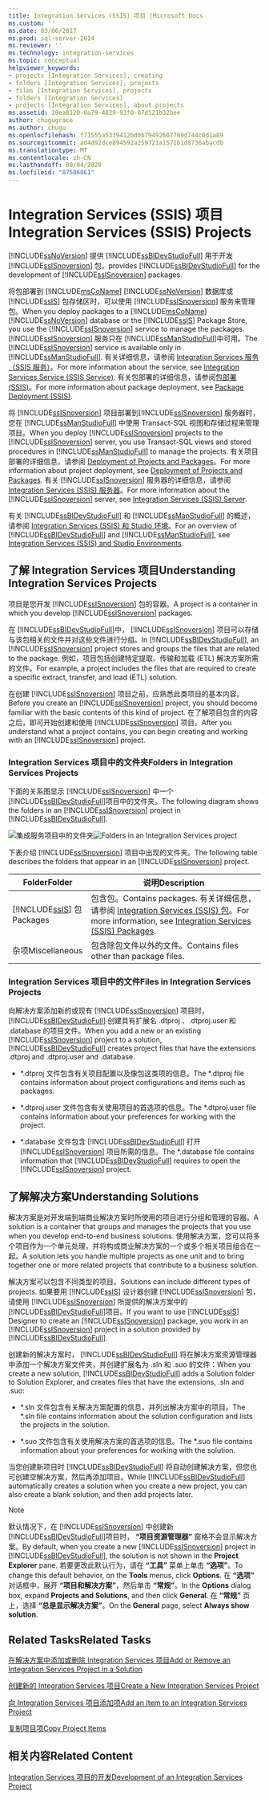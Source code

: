 ```yaml
---
title: Integration Services (SSIS) 项目 |Microsoft Docs
ms.custom: ''
ms.date: 03/06/2017
ms.prod: sql-server-2014
ms.reviewer: ''
ms.technology: integration-services
ms.topic: conceptual
helpviewer_keywords:
- projects [Integration Services], creating
- folders [Integration Services], projects
- files [Integration Services], projects
- folders [Integration Services]
- projects [Integration Services], about projects
ms.assetid: 28ea8120-0a79-4029-93f0-07d521b32bee
author: chugugrace
ms.author: chugu
ms.openlocfilehash: f71555a5339412bd0b79492607769d744c0d1a89
ms.sourcegitcommit: ad4d92dce894592a259721a1571b1d8736abacdb
ms.translationtype: MT
ms.contentlocale: zh-CN
ms.lasthandoff: 08/04/2020
ms.locfileid: "87586861"
---
```

# <a name="integration-services-ssis-projects"></a><span data-ttu-id="ca236-102">Integration Services (SSIS) 项目</span><span class="sxs-lookup"><span data-stu-id="ca236-102">Integration Services (SSIS) Projects</span></span>
  [!INCLUDE[ssNoVersion](../includes/ssnoversion-md.md)] <span data-ttu-id="ca236-103">提供 [!INCLUDE[ssBIDevStudioFull](../includes/ssbidevstudiofull-md.md)] 用于开发 [!INCLUDE[ssISnoversion](../includes/ssisnoversion-md.md)] 包。</span><span class="sxs-lookup"><span data-stu-id="ca236-103">provides [!INCLUDE[ssBIDevStudioFull](../includes/ssbidevstudiofull-md.md)] for the development of [!INCLUDE[ssISnoversion](../includes/ssisnoversion-md.md)] packages.</span></span>

 <span data-ttu-id="ca236-104">将包部署到 [!INCLUDE[msCoName](../includes/msconame-md.md)] [!INCLUDE[ssNoVersion](../includes/ssnoversion-md.md)] 数据库或 [!INCLUDE[ssIS](../includes/ssis-md.md)] 包存储区时，可以使用 [!INCLUDE[ssISnoversion](../includes/ssisnoversion-md.md)] 服务来管理包。</span><span class="sxs-lookup"><span data-stu-id="ca236-104">When you deploy packages to a [!INCLUDE[msCoName](../includes/msconame-md.md)] [!INCLUDE[ssNoVersion](../includes/ssnoversion-md.md)] database or the [!INCLUDE[ssIS](../includes/ssis-md.md)] Package Store, you use the [!INCLUDE[ssISnoversion](../includes/ssisnoversion-md.md)] service to manage the packages.</span></span> <span data-ttu-id="ca236-105">[!INCLUDE[ssISnoversion](../includes/ssisnoversion-md.md)] 服务只在 [!INCLUDE[ssManStudioFull](../includes/ssmanstudiofull-md.md)]中可用。</span><span class="sxs-lookup"><span data-stu-id="ca236-105">The [!INCLUDE[ssISnoversion](../includes/ssisnoversion-md.md)] service is available only in [!INCLUDE[ssManStudioFull](../includes/ssmanstudiofull-md.md)].</span></span> <span data-ttu-id="ca236-106">有关详细信息，请参阅 [Integration Services 服务（SSIS 服务）](service/integration-services-service-ssis-service.md)。</span><span class="sxs-lookup"><span data-stu-id="ca236-106">For more information about the service, see [Integration Services Service &#40;SSIS Service&#41;](service/integration-services-service-ssis-service.md).</span></span> <span data-ttu-id="ca236-107">有关包部署的详细信息，请参阅[包部署 &#40;SSIS&#41;](packages/legacy-package-deployment-ssis.md)。</span><span class="sxs-lookup"><span data-stu-id="ca236-107">For more information about package deployment, see [Package Deployment &#40;SSIS&#41;](packages/legacy-package-deployment-ssis.md).</span></span>

 <span data-ttu-id="ca236-108">将 [!INCLUDE[ssISnoversion](../includes/ssisnoversion-md.md)] 项目部署到[!INCLUDE[ssISnoversion](../includes/ssisnoversion-md.md)] 服务器时，您在 [!INCLUDE[ssManStudioFull](../includes/ssmanstudiofull-md.md)] 中使用 Transact-SQL 视图和存储过程来管理项目。</span><span class="sxs-lookup"><span data-stu-id="ca236-108">When you deploy [!INCLUDE[ssISnoversion](../includes/ssisnoversion-md.md)] projects to the [!INCLUDE[ssISnoversion](../includes/ssisnoversion-md.md)] server, you use Transact-SQL views and stored procedures in [!INCLUDE[ssManStudioFull](../includes/ssmanstudiofull-md.md)] to manage the projects.</span></span> <span data-ttu-id="ca236-109">有关项目部署的详细信息，请参阅 [Deployment of Projects and Packages](packages/deploy-integration-services-ssis-projects-and-packages.md)。</span><span class="sxs-lookup"><span data-stu-id="ca236-109">For more information about project deployment, see [Deployment of Projects and Packages](packages/deploy-integration-services-ssis-projects-and-packages.md).</span></span> <span data-ttu-id="ca236-110">有关 [!INCLUDE[ssISnoversion](../includes/ssisnoversion-md.md)] 服务器的详细信息，请参阅 [Integration Services (SSIS) 服务器](catalog/integration-services-ssis-server-and-catalog.md)。</span><span class="sxs-lookup"><span data-stu-id="ca236-110">For more information about the [!INCLUDE[ssISnoversion](../includes/ssisnoversion-md.md)] server, see [Integration Services &#40;SSIS&#41; Server](catalog/integration-services-ssis-server-and-catalog.md).</span></span>

 <span data-ttu-id="ca236-111">有关 [!INCLUDE[ssBIDevStudioFull](../includes/ssbidevstudiofull-md.md)] 和 [!INCLUDE[ssManStudioFull](../includes/ssmanstudiofull-md.md)] 的概述，请参阅 [Integration Services (SSIS) 和 Studio 环境](integration-services-ssis-development-and-management-tools.md)。</span><span class="sxs-lookup"><span data-stu-id="ca236-111">For an overview of [!INCLUDE[ssBIDevStudioFull](../includes/ssbidevstudiofull-md.md)] and [!INCLUDE[ssManStudioFull](../includes/ssmanstudiofull-md.md)], see [Integration Services &#40;SSIS&#41; and Studio Environments](integration-services-ssis-development-and-management-tools.md).</span></span>

## <a name="understanding-integration-services-projects"></a><span data-ttu-id="ca236-112">了解 Integration Services 项目</span><span class="sxs-lookup"><span data-stu-id="ca236-112">Understanding Integration Services Projects</span></span>
 <span data-ttu-id="ca236-113">项目是您开发 [!INCLUDE[ssISnoversion](../includes/ssisnoversion-md.md)] 包的容器。</span><span class="sxs-lookup"><span data-stu-id="ca236-113">A project is a container in which you develop [!INCLUDE[ssISnoversion](../includes/ssisnoversion-md.md)] packages.</span></span>

 <span data-ttu-id="ca236-114">在 [!INCLUDE[ssBIDevStudioFull](../includes/ssbidevstudiofull-md.md)]中， [!INCLUDE[ssISnoversion](../includes/ssisnoversion-md.md)] 项目可以存储与该包相关的文件并对这些文件进行分组。</span><span class="sxs-lookup"><span data-stu-id="ca236-114">In [!INCLUDE[ssBIDevStudioFull](../includes/ssbidevstudiofull-md.md)], an [!INCLUDE[ssISnoversion](../includes/ssisnoversion-md.md)] project stores and groups the files that are related to the package.</span></span> <span data-ttu-id="ca236-115">例如，项目包括创建特定提取、传输和加载 (ETL) 解决方案所需的文件。</span><span class="sxs-lookup"><span data-stu-id="ca236-115">For example, a project includes the files that are required to create a specific extract, transfer, and load (ETL) solution.</span></span>

 <span data-ttu-id="ca236-116">在创建 [!INCLUDE[ssISnoversion](../includes/ssisnoversion-md.md)] 项目之前，应熟悉此类项目的基本内容。</span><span class="sxs-lookup"><span data-stu-id="ca236-116">Before you create an [!INCLUDE[ssISnoversion](../includes/ssisnoversion-md.md)] project, you should become familiar with the basic contents of this kind of project.</span></span> <span data-ttu-id="ca236-117">在了解项目包含的内容之后，即可开始创建和使用 [!INCLUDE[ssISnoversion](../includes/ssisnoversion-md.md)] 项目。</span><span class="sxs-lookup"><span data-stu-id="ca236-117">After you understand what a project contains, you can begin creating and working with an [!INCLUDE[ssISnoversion](../includes/ssisnoversion-md.md)] project.</span></span>

### <a name="folders-in-integration-services-projects"></a><span data-ttu-id="ca236-118">Integration Services 项目中的文件夹</span><span class="sxs-lookup"><span data-stu-id="ca236-118">Folders in Integration Services Projects</span></span>
 <span data-ttu-id="ca236-119">下面的关系图显示 [!INCLUDE[ssISnoversion](../includes/ssisnoversion-md.md)] 中一个 [!INCLUDE[ssBIDevStudioFull](../includes/ssbidevstudiofull-md.md)]项目中的文件夹。</span><span class="sxs-lookup"><span data-stu-id="ca236-119">The following diagram shows the folders in an [!INCLUDE[ssISnoversion](../includes/ssisnoversion-md.md)] project in [!INCLUDE[ssBIDevStudioFull](../includes/ssbidevstudiofull-md.md)].</span></span>

 <span data-ttu-id="ca236-120">![集成服务项目中的文件夹](media/solutionexplorer.gif "集成服务项目中的文件夹")</span><span class="sxs-lookup"><span data-stu-id="ca236-120">![Folders in an Integration Services project](media/solutionexplorer.gif "Folders in an Integration Services project")</span></span>

 <span data-ttu-id="ca236-121">下表介绍 [!INCLUDE[ssISnoversion](../includes/ssisnoversion-md.md)] 项目中出现的文件夹。</span><span class="sxs-lookup"><span data-stu-id="ca236-121">The following table describes the folders that appear in an [!INCLUDE[ssISnoversion](../includes/ssisnoversion-md.md)] project.</span></span>

|<span data-ttu-id="ca236-122">Folder</span><span class="sxs-lookup"><span data-stu-id="ca236-122">Folder</span></span>|<span data-ttu-id="ca236-123">说明</span><span class="sxs-lookup"><span data-stu-id="ca236-123">Description</span></span>|
|------------|-----------------|
|[!INCLUDE[ssIS](../includes/ssis-md.md)] <span data-ttu-id="ca236-124">包</span><span class="sxs-lookup"><span data-stu-id="ca236-124">Packages</span></span>|<span data-ttu-id="ca236-125">包含包。</span><span class="sxs-lookup"><span data-stu-id="ca236-125">Contains packages.</span></span> <span data-ttu-id="ca236-126">有关详细信息，请参阅 [Integration Services (SSIS) 包](../../2014/integration-services/integration-services-ssis-packages.md)。</span><span class="sxs-lookup"><span data-stu-id="ca236-126">For more information, see [Integration Services &#40;SSIS&#41; Packages](../../2014/integration-services/integration-services-ssis-packages.md).</span></span>|
|<span data-ttu-id="ca236-127">杂项</span><span class="sxs-lookup"><span data-stu-id="ca236-127">Miscellaneous</span></span>|<span data-ttu-id="ca236-128">包含除包文件以外的文件。</span><span class="sxs-lookup"><span data-stu-id="ca236-128">Contains files other than package files.</span></span>|

### <a name="files-in-integration-services-projects"></a><span data-ttu-id="ca236-129">Integration Services 项目中的文件</span><span class="sxs-lookup"><span data-stu-id="ca236-129">Files in Integration Services Projects</span></span>
 <span data-ttu-id="ca236-130">向解决方案添加新的或现有 [!INCLUDE[ssISnoversion](../includes/ssisnoversion-md.md)] 项目时， [!INCLUDE[ssBIDevStudioFull](../includes/ssbidevstudiofull-md.md)] 创建具有扩展名 .dtproj 、.dtproj.user 和 .database 的项目文件。</span><span class="sxs-lookup"><span data-stu-id="ca236-130">When you add a new or an existing [!INCLUDE[ssISnoversion](../includes/ssisnoversion-md.md)] project to a solution, [!INCLUDE[ssBIDevStudioFull](../includes/ssbidevstudiofull-md.md)] creates project files that have the extensions .dtproj and .dtproj.user and .database.</span></span>

-   <span data-ttu-id="ca236-131">\*.dtproj 文件包含有关项目配置以及像包这类项的信息。</span><span class="sxs-lookup"><span data-stu-id="ca236-131">The \*.dtproj file contains information about project configurations and items such as packages.</span></span>

-   <span data-ttu-id="ca236-132">\*.dtproj.user 文件包含有关使用项目的首选项的信息。</span><span class="sxs-lookup"><span data-stu-id="ca236-132">The \*.dtproj.user file contains information about your preferences for working with the project.</span></span>

-   <span data-ttu-id="ca236-133">\*.database 文件包含 [!INCLUDE[ssBIDevStudioFull](../includes/ssbidevstudiofull-md.md)] 打开 [!INCLUDE[ssISnoversion](../includes/ssisnoversion-md.md)] 项目所需的信息。</span><span class="sxs-lookup"><span data-stu-id="ca236-133">The \*.database file contains information that [!INCLUDE[ssBIDevStudioFull](../includes/ssbidevstudiofull-md.md)] requires to open the [!INCLUDE[ssISnoversion](../includes/ssisnoversion-md.md)] project.</span></span>

## <a name="understanding-solutions"></a><span data-ttu-id="ca236-134">了解解决方案</span><span class="sxs-lookup"><span data-stu-id="ca236-134">Understanding Solutions</span></span>
 <span data-ttu-id="ca236-135">解决方案是对开发端到端商业解决方案时所使用的项目进行分组和管理的容器。</span><span class="sxs-lookup"><span data-stu-id="ca236-135">A solution is a container that groups and manages the projects that you use when you develop end-to-end business solutions.</span></span> <span data-ttu-id="ca236-136">使用解决方案，您可以将多个项目作为一个单元处理，并将构成商业解决方案的一个或多个相关项目组合在一起。</span><span class="sxs-lookup"><span data-stu-id="ca236-136">A solution lets you handle multiple projects as one unit and to bring together one or more related projects that contribute to a business solution.</span></span>

 <span data-ttu-id="ca236-137">解决方案可以包含不同类型的项目。</span><span class="sxs-lookup"><span data-stu-id="ca236-137">Solutions can include different types of projects.</span></span> <span data-ttu-id="ca236-138">如果要用 [!INCLUDE[ssIS](../includes/ssis-md.md)] 设计器创建 [!INCLUDE[ssISnoversion](../includes/ssisnoversion-md.md)] 包，请使用 [!INCLUDE[ssISnoversion](../includes/ssisnoversion-md.md)] 所提供的解决方案中的 [!INCLUDE[ssBIDevStudioFull](../includes/ssbidevstudiofull-md.md)]项目。</span><span class="sxs-lookup"><span data-stu-id="ca236-138">If you want to use [!INCLUDE[ssIS](../includes/ssis-md.md)] Designer to create an [!INCLUDE[ssISnoversion](../includes/ssisnoversion-md.md)] package, you work in an [!INCLUDE[ssISnoversion](../includes/ssisnoversion-md.md)] project in a solution provided by [!INCLUDE[ssBIDevStudioFull](../includes/ssbidevstudiofull-md.md)].</span></span>

 <span data-ttu-id="ca236-139">创建新的解决方案时， [!INCLUDE[ssBIDevStudioFull](../includes/ssbidevstudiofull-md.md)] 将在解决方案资源管理器中添加一个解决方案文件夹，并创建扩展名为 .sln 和 .suo 的文件：</span><span class="sxs-lookup"><span data-stu-id="ca236-139">When you create a new solution, [!INCLUDE[ssBIDevStudioFull](../includes/ssbidevstudiofull-md.md)] adds a Solution folder to Solution Explorer, and creates files that have the extensions, .sln and .suo:</span></span>

-   <span data-ttu-id="ca236-140">\*.sln 文件包含有关解决方案配置的信息，并列出解决方案中的项目。</span><span class="sxs-lookup"><span data-stu-id="ca236-140">The \*.sln file contains information about the solution configuration and lists the projects in the solution.</span></span>

-   <span data-ttu-id="ca236-141">\*.suo 文件包含有关使用解决方案的首选项的信息。</span><span class="sxs-lookup"><span data-stu-id="ca236-141">The \*.suo file contains information about your preferences for working with the solution.</span></span>

 <span data-ttu-id="ca236-142">当您创建新项目时 [!INCLUDE[ssBIDevStudioFull](../includes/ssbidevstudiofull-md.md)] 将自动创建解决方案，但您也可创建空解决方案，然后再添加项目。</span><span class="sxs-lookup"><span data-stu-id="ca236-142">While [!INCLUDE[ssBIDevStudioFull](../includes/ssbidevstudiofull-md.md)] automatically creates a solution when you create a new project, you can also create a blank solution, and then add projects later.</span></span>

> [!NOTE]
>  <span data-ttu-id="ca236-143">默认情况下，在 [!INCLUDE[ssISnoversion](../includes/ssisnoversion-md.md)] 中创建新 [!INCLUDE[ssBIDevStudioFull](../includes/ssbidevstudiofull-md.md)]项目时， **“项目资源管理器”** 窗格不会显示解决方案。</span><span class="sxs-lookup"><span data-stu-id="ca236-143">By default, when you create a new [!INCLUDE[ssISnoversion](../includes/ssisnoversion-md.md)] project in [!INCLUDE[ssBIDevStudioFull](../includes/ssbidevstudiofull-md.md)], the solution is not shown in the **Project Explorer** pane.</span></span> <span data-ttu-id="ca236-144">若要更改此默认行为，请在 **“工具”** 菜单上单击 **“选项”**。</span><span class="sxs-lookup"><span data-stu-id="ca236-144">To change this default behavior, on the **Tools** menus, click **Options**.</span></span> <span data-ttu-id="ca236-145">在 **“选项”** 对话框中，展开 **“项目和解决方案”**，然后单击 **“常规”**。</span><span class="sxs-lookup"><span data-stu-id="ca236-145">In the **Options** dialog box, expand **Projects and Solutions**, and then click **General**.</span></span> <span data-ttu-id="ca236-146">在 **“常规”** 页上，选择 **“总是显示解决方案”**。</span><span class="sxs-lookup"><span data-stu-id="ca236-146">On the **General** page, select **Always show solution**.</span></span>

## <a name="related-tasks"></a><span data-ttu-id="ca236-147">Related Tasks</span><span class="sxs-lookup"><span data-stu-id="ca236-147">Related Tasks</span></span>
 [<span data-ttu-id="ca236-148">在解决方案中添加或删除 Integration Services 项目</span><span class="sxs-lookup"><span data-stu-id="ca236-148">Add or Remove an Integration Services Project in a Solution</span></span>](../../2014/integration-services/add-or-remove-an-integration-services-project-in-a-solution.md)

 [<span data-ttu-id="ca236-149">创建新的 Integration Services 项目</span><span class="sxs-lookup"><span data-stu-id="ca236-149">Create a New Integration Services Project</span></span>](../../2014/integration-services/create-a-new-integration-services-project.md)

 [<span data-ttu-id="ca236-150">向 Integration Services 项目添加项</span><span class="sxs-lookup"><span data-stu-id="ca236-150">Add an Item to an Integration Services Project</span></span>](../../2014/integration-services/add-an-item-to-an-integration-services-project.md)

 [<span data-ttu-id="ca236-151">复制项目项</span><span class="sxs-lookup"><span data-stu-id="ca236-151">Copy Project Items</span></span>](../../2014/integration-services/copy-project-items.md)

## <a name="related-content"></a><span data-ttu-id="ca236-152">相关内容</span><span class="sxs-lookup"><span data-stu-id="ca236-152">Related Content</span></span>
 [<span data-ttu-id="ca236-153">Integration Services 项目的开发</span><span class="sxs-lookup"><span data-stu-id="ca236-153">Development of an Integration Services Project</span></span>](../../2014/integration-services/development-of-an-integration-services-project.md)


